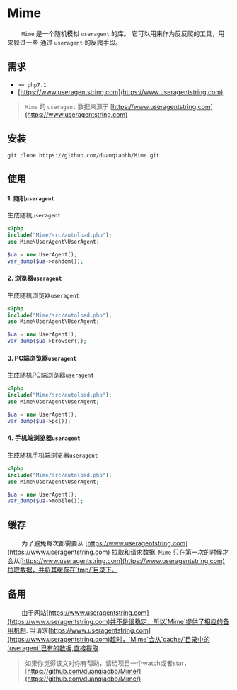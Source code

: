 # Mime
&ensp;&ensp;&ensp;&ensp; `Mime` 是一个随机模拟 `useragent` 的库。 它可以用来作为反反爬的工具，用来躲过一些
通过 `useragent` 的反爬手段。

## 需求

+ `>= php7.1`
+ [https://www.useragentstring.com](https://www.useragentstring.com)

> `Mime` 的 `useragent` 数据来源于 [https://www.useragentstring.com](https://www.useragentstring.com)

## 安装

```shell
git clone https://github.com/duanqiaobb/Mime.git
```

## 使用

#### 1. 随机`useragent`

生成随机`useragent`

```php
<?php
include("Mime/src/autoload.php");
use Mime\UserAgent\UserAgent;

$ua = new UserAgent();
var_dump($ua->random());
```


#### 2. 浏览器`useragent`

生成随机浏览器`useragent`

```php
<?php
include("Mime/src/autoload.php");
use Mime\UserAgent\UserAgent;

$ua = new UserAgent();
var_dump($ua->browser());
```

#### 3. PC端浏览器`useragent` 

生成随机PC端浏览器`useragent`

```php
<?php
include("Mime/src/autoload.php");
use Mime\UserAgent\UserAgent;

$ua = new UserAgent();
var_dump($ua->pc());
```

#### 4. 手机端浏览器`useragent` 

生成随机手机端浏览器`useragent`

```php
<?php
include("Mime/src/autoload.php");
use Mime\UserAgent\UserAgent;

$ua = new UserAgent();
var_dump($ua->mobile());
```

## 缓存

&ensp;&ensp;&ensp;&ensp; 为了避免每次都需要从 [https://www.useragentstring.com](https://www.useragentstring.com) 拉取和请求数据. `Mime` 只在第一次的时候才会从[https://www.useragentstring.com](https://www.useragentstring.com)拉取数据，并将其缓存在`tmp/`目录下。

## 备用

&ensp;&ensp;&ensp;&ensp; 由于网站[https://www.useragentstring.com](https://www.useragentstring.com)并不是很稳定，所以`Mime`提供了相应的备用机制. 当请求[https://www.useragentstring.com](https://www.useragentstring.com)超时，`Mime`会从`cache/`目录中的`useragent`已有的数据,直接提取.


> 如果你觉得该文对你有帮助，请给项目一个watch或者star，[https://github.com/duanqiaobb/Mime/](https://github.com/duanqiaobb/Mime/)

 